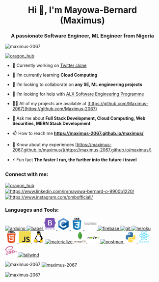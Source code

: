 <h1 align="center">Hi 👋, I'm Mayowa-Bernard (Maximus)</h1>
<h3 align="center">A passionate Software Engineer, ML Engineer from Nigeria</h3>

<p align="left"> <img src="https://komarev.com/ghpvc/?username=maximus-2067&label=Profile%20views&color=0e75b6&style=flat" alt="maximus-2067" /> </p>

<p align="left"> <a href="https://twitter.com/oragon_hub" target="blank"><img src="https://img.shields.io/twitter/follow/oragon_hub?logo=twitter&style=for-the-badge" alt="oragon_hub" /></a> </p>

- 🔭 Currently working on [Twitter clone](https://github.com/Maximus-2067/Twitter-clone)

- 🌱 I’m currently learning **Cloud Computing**

- 👯 I’m looking to collaborate on **any SE, ML engineering projects**

- 🤝 I’m looking for help with [ALX Software Engineering Programme](https://github.com/Maximus-2067/alx-low_level_programming)

- 👨‍💻 All of my projects are available at [https://github.com/Maximus-2067](https://github.com/Maximus-2067)

- 💬 Ask me about **Full Stack Development, Cloud Computing, Web Securities, MERN Stack Development**

- 📫 How to reach me **https://maximus-2067.github.io/maximus/**

- 📄 Know about my experiences [https://maximus-2067.github.io/maximus/](https://maximus-2067.github.io/maximus/)

- ⚡ Fun fact **The faster I run, the further into the future i travel**

<h3 align="left">Connect with me:</h3>
<p align="left">
<a href="https://twitter.com/oragon_hub" target="blank"><img align="center" src="https://raw.githubusercontent.com/rahuldkjain/github-profile-readme-generator/master/src/images/icons/Social/twitter.svg" alt="oragon_hub" height="30" width="40" /></a>
<a href="https://linkedin.com/in/https://www.linkedin.com/in/mayowa-bernard-o-9900b1220/" target="blank"><img align="center" src="https://raw.githubusercontent.com/rahuldkjain/github-profile-readme-generator/master/src/images/icons/Social/linked-in-alt.svg" alt="https://www.linkedin.com/in/mayowa-bernard-o-9900b1220/" height="30" width="40" /></a>
<a href="https://instagram.com/https://www.instagram.com/ombofficiall/" target="blank"><img align="center" src="https://raw.githubusercontent.com/rahuldkjain/github-profile-readme-generator/master/src/images/icons/Social/instagram.svg" alt="https://www.instagram.com/ombofficiall/" height="30" width="40" /></a>
</p>

<h3 align="left">Languages and Tools:</h3>
<p align="left"> <a href="https://www.arduino.cc/" target="_blank" rel="noreferrer"> <img src="https://cdn.worldvectorlogo.com/logos/arduino-1.svg" alt="arduino" width="40" height="40"/> </a> <a href="https://babeljs.io/" target="_blank" rel="noreferrer"> <img src="https://www.vectorlogo.zone/logos/babeljs/babeljs-icon.svg" alt="babel" width="40" height="40"/> </a> <a href="https://getbootstrap.com" target="_blank" rel="noreferrer"> <img src="https://raw.githubusercontent.com/devicons/devicon/master/icons/bootstrap/bootstrap-plain-wordmark.svg" alt="bootstrap" width="40" height="40"/> </a> <a href="https://www.cprogramming.com/" target="_blank" rel="noreferrer"> <img src="https://raw.githubusercontent.com/devicons/devicon/master/icons/c/c-original.svg" alt="c" width="40" height="40"/> </a> <a href="https://www.w3schools.com/css/" target="_blank" rel="noreferrer"> <img src="https://raw.githubusercontent.com/devicons/devicon/master/icons/css3/css3-original-wordmark.svg" alt="css3" width="40" height="40"/> </a> <a href="https://expressjs.com" target="_blank" rel="noreferrer"> <img src="https://raw.githubusercontent.com/devicons/devicon/master/icons/express/express-original-wordmark.svg" alt="express" width="40" height="40"/> </a> <a href="https://firebase.google.com/" target="_blank" rel="noreferrer"> <img src="https://www.vectorlogo.zone/logos/firebase/firebase-icon.svg" alt="firebase" width="40" height="40"/> </a> <a href="https://git-scm.com/" target="_blank" rel="noreferrer"> <img src="https://www.vectorlogo.zone/logos/git-scm/git-scm-icon.svg" alt="git" width="40" height="40"/> </a> <a href="https://heroku.com" target="_blank" rel="noreferrer"> <img src="https://www.vectorlogo.zone/logos/heroku/heroku-icon.svg" alt="heroku" width="40" height="40"/> </a> <a href="https://www.w3.org/html/" target="_blank" rel="noreferrer"> <img src="https://raw.githubusercontent.com/devicons/devicon/master/icons/html5/html5-original-wordmark.svg" alt="html5" width="40" height="40"/> </a> <a href="https://developer.mozilla.org/en-US/docs/Web/JavaScript" target="_blank" rel="noreferrer"> <img src="https://raw.githubusercontent.com/devicons/devicon/master/icons/javascript/javascript-original.svg" alt="javascript" width="40" height="40"/> </a> <a href="https://www.linux.org/" target="_blank" rel="noreferrer"> <img src="https://raw.githubusercontent.com/devicons/devicon/master/icons/linux/linux-original.svg" alt="linux" width="40" height="40"/> </a> <a href="https://materializecss.com/" target="_blank" rel="noreferrer"> <img src="https://raw.githubusercontent.com/prplx/svg-logos/5585531d45d294869c4eaab4d7cf2e9c167710a9/svg/materialize.svg" alt="materialize" width="40" height="40"/> </a> <a href="https://www.mongodb.com/" target="_blank" rel="noreferrer"> <img src="https://raw.githubusercontent.com/devicons/devicon/master/icons/mongodb/mongodb-original-wordmark.svg" alt="mongodb" width="40" height="40"/> </a> <a href="https://nodejs.org" target="_blank" rel="noreferrer"> <img src="https://raw.githubusercontent.com/devicons/devicon/master/icons/nodejs/nodejs-original-wordmark.svg" alt="nodejs" width="40" height="40"/> </a> <a href="https://postman.com" target="_blank" rel="noreferrer"> <img src="https://www.vectorlogo.zone/logos/getpostman/getpostman-icon.svg" alt="postman" width="40" height="40"/> </a> <a href="https://www.python.org" target="_blank" rel="noreferrer"> <img src="https://raw.githubusercontent.com/devicons/devicon/master/icons/python/python-original.svg" alt="python" width="40" height="40"/> </a> <a href="https://reactjs.org/" target="_blank" rel="noreferrer"> <img src="https://raw.githubusercontent.com/devicons/devicon/master/icons/react/react-original-wordmark.svg" alt="react" width="40" height="40"/> </a> <a href="https://sass-lang.com" target="_blank" rel="noreferrer"> <img src="https://raw.githubusercontent.com/devicons/devicon/master/icons/sass/sass-original.svg" alt="sass" width="40" height="40"/> </a> <a href="https://tailwindcss.com/" target="_blank" rel="noreferrer"> <img src="https://www.vectorlogo.zone/logos/tailwindcss/tailwindcss-icon.svg" alt="tailwind" width="40" height="40"/> </a> </p>

<p><img align="left" src="https://github-readme-stats.vercel.app/api/top-langs?username=maximus-2067&show_icons=true&locale=en&layout=compact" alt="maximus-2067" /></p>

<p>&nbsp;<img align="center" src="https://github-readme-stats.vercel.app/api?username=maximus-2067&show_icons=true&locale=en" alt="maximus-2067" /></p>

<p><img align="center" src="https://github-readme-streak-stats.herokuapp.com/?user=maximus-2067&" alt="maximus-2067" /></p>
